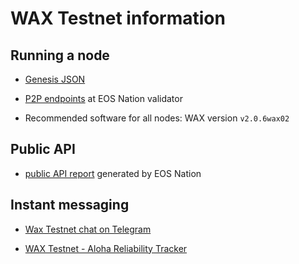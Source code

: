# WAX Testnet information

## Running a node

* [Genesis JSON](wax_testnet_genesis.json)

* [P2P endpoints](https://validate.eosnation.io/waxtest/reports/config.html) at EOS Nation validator

* Recommended software for all nodes: WAX version `v2.0.6wax02`


## Public API

* [public API report](https://validate.eosnation.io/waxtest/reports/endpoints.html) generated by EOS Nation


## Instant messaging

* [Wax Testnet chat on Telegram](https://t.me/waxtestnet)

* [WAX Testnet - Aloha Reliability Tracker](https://t.me/WAX_Testnet_Aloha_Tracker)


